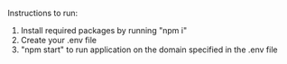 Instructions to run:
1. Install required packages by running "npm i"
2. Create your .env file
3. "npm start" to run application on the domain specified in the .env file

